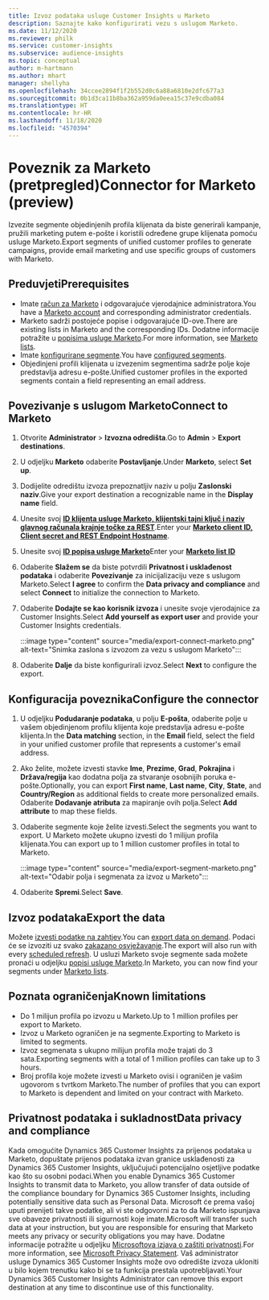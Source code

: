 ```yaml
---
title: Izvoz podataka usluge Customer Insights u Marketo
description: Saznajte kako konfigurirati vezu s uslugom Marketo.
ms.date: 11/12/2020
ms.reviewer: philk
ms.service: customer-insights
ms.subservice: audience-insights
ms.topic: conceptual
author: m-hartmann
ms.author: mhart
manager: shellyha
ms.openlocfilehash: 34ccee2894f1f2b552d0c6a88a6810e2dfc677a3
ms.sourcegitcommit: 0b1d3ca11b8ba362a959da0eea15c37e9cdba084
ms.translationtype: HT
ms.contentlocale: hr-HR
ms.lasthandoff: 11/18/2020
ms.locfileid: "4570394"
---
```

# <a name="connector-for-marketo-preview"></a><span data-ttu-id="4ca2e-103">Poveznik za Marketo (pretpregled)</span><span class="sxs-lookup"><span data-stu-id="4ca2e-103">Connector for Marketo (preview)</span></span>

<span data-ttu-id="4ca2e-104">Izvezite segmente objedinjenih profila klijenata da biste generirali kampanje, pružili marketing putem e-pošte i koristili određene grupe klijenata pomoću usluge Marketo.</span><span class="sxs-lookup"><span data-stu-id="4ca2e-104">Export segments of unified customer profiles to generate campaigns, provide email marketing and use specific groups of customers with Marketo.</span></span>

## <a name="prerequisites"></a><span data-ttu-id="4ca2e-105">Preduvjeti</span><span class="sxs-lookup"><span data-stu-id="4ca2e-105">Prerequisites</span></span>

-   <span data-ttu-id="4ca2e-106">Imate [račun za Marketo](https://login.marketo.com/) i odgovarajuće vjerodajnice administratora.</span><span class="sxs-lookup"><span data-stu-id="4ca2e-106">You have a [Marketo account](https://login.marketo.com/) and corresponding administrator credentials.</span></span>
-   <span data-ttu-id="4ca2e-107">Marketo sadrži postojeće popise i odgovarajuće ID-ove.</span><span class="sxs-lookup"><span data-stu-id="4ca2e-107">There are existing lists in Marketo and the corresponding IDs.</span></span> <span data-ttu-id="4ca2e-108">Dodatne informacije potražite u [popisima usluge Marketo](https://docs.marketo.com/display/public/DOCS/Understanding+Static+Lists).</span><span class="sxs-lookup"><span data-stu-id="4ca2e-108">For more information, see [Marketo lists](https://docs.marketo.com/display/public/DOCS/Understanding+Static+Lists).</span></span>
-   <span data-ttu-id="4ca2e-109">Imate [konfigurirane segmente](segments.md).</span><span class="sxs-lookup"><span data-stu-id="4ca2e-109">You have [configured segments](segments.md).</span></span>
-   <span data-ttu-id="4ca2e-110">Objedinjeni profili klijenata u izvezenim segmentima sadrže polje koje predstavlja adresu e-pošte.</span><span class="sxs-lookup"><span data-stu-id="4ca2e-110">Unified customer profiles in the exported segments contain a field representing an email address.</span></span>

## <a name="connect-to-marketo"></a><span data-ttu-id="4ca2e-111">Povezivanje s uslugom Marketo</span><span class="sxs-lookup"><span data-stu-id="4ca2e-111">Connect to Marketo</span></span>

1. <span data-ttu-id="4ca2e-112">Otvorite **Administrator** > **Izvozna odredišta**.</span><span class="sxs-lookup"><span data-stu-id="4ca2e-112">Go to **Admin** > **Export destinations**.</span></span>

1. <span data-ttu-id="4ca2e-113">U odjeljku **Marketo** odaberite **Postavljanje**.</span><span class="sxs-lookup"><span data-stu-id="4ca2e-113">Under **Marketo**, select **Set up**.</span></span>

1. <span data-ttu-id="4ca2e-114">Dodijelite odredištu izvoza prepoznatljiv naziv u polju **Zaslonski naziv**.</span><span class="sxs-lookup"><span data-stu-id="4ca2e-114">Give your export destination a recognizable name in the **Display name** field.</span></span>

1. <span data-ttu-id="4ca2e-115">Unesite svoj **[ID klijenta usluge Marketo, klijentski tajni ključ i naziv glavnog računala krajnje točke za REST](https://developers.marketo.com/rest-api/authentication/)**.</span><span class="sxs-lookup"><span data-stu-id="4ca2e-115">Enter your **[Marketo client ID, Client secret and REST Endpoint Hostname](https://developers.marketo.com/rest-api/authentication/)**.</span></span>

1. <span data-ttu-id="4ca2e-116">Unesite svoj **[ID popisa usluge Marketo](https://docs.marketo.com/display/public/DOCS/Understanding+Static+Lists)**</span><span class="sxs-lookup"><span data-stu-id="4ca2e-116">Enter your **[Marketo list ID](https://docs.marketo.com/display/public/DOCS/Understanding+Static+Lists)**</span></span> 

1. <span data-ttu-id="4ca2e-117">Odaberite **Slažem se** da biste potvrdili **Privatnost i usklađenost podataka** i odaberite **Povezivanje** za inicijalizaciju veze s uslugom Marketo.</span><span class="sxs-lookup"><span data-stu-id="4ca2e-117">Select **I agree** to confirm the **Data privacy and compliance** and select **Connect** to initialize the connection to Marketo.</span></span>

1. <span data-ttu-id="4ca2e-118">Odaberite **Dodajte se kao korisnik izvoza** i unesite svoje vjerodajnice za Customer Insights.</span><span class="sxs-lookup"><span data-stu-id="4ca2e-118">Select **Add yourself as export user** and provide your Customer Insights credentials.</span></span>

   :::image type="content" source="media/export-connect-marketo.png" alt-text="Snimka zaslona s izvozom za vezu s uslugom Marketo":::

1. <span data-ttu-id="4ca2e-120">Odaberite **Dalje** da biste konfigurirali izvoz.</span><span class="sxs-lookup"><span data-stu-id="4ca2e-120">Select **Next** to configure the export.</span></span>

## <a name="configure-the-connector"></a><span data-ttu-id="4ca2e-121">Konfiguracija poveznika</span><span class="sxs-lookup"><span data-stu-id="4ca2e-121">Configure the connector</span></span>

1. <span data-ttu-id="4ca2e-122">U odjeljku **Podudaranje podataka**, u polju **E-pošta**, odaberite polje u vašem objedinjenom profilu klijenta koje predstavlja adresu e-pošte klijenta.</span><span class="sxs-lookup"><span data-stu-id="4ca2e-122">In the **Data matching** section, in the **Email** field, select the field in your unified customer profile that represents a customer's email address.</span></span> 

1. <span data-ttu-id="4ca2e-123">Ako želite, možete izvesti stavke **Ime**, **Prezime**, **Grad**, **Pokrajina** i **Država/regija** kao dodatna polja za stvaranje osobnijih poruka e-pošte.</span><span class="sxs-lookup"><span data-stu-id="4ca2e-123">Optionally, you can export **First name**, **Last name**, **City**, **State**, and **Country/Region**  as additional fields to create more personalized emails.</span></span> <span data-ttu-id="4ca2e-124">Odaberite **Dodavanje atributa** za mapiranje ovih polja.</span><span class="sxs-lookup"><span data-stu-id="4ca2e-124">Select **Add attribute** to map these fields.</span></span>

1. <span data-ttu-id="4ca2e-125">Odaberite segmente koje želite izvesti.</span><span class="sxs-lookup"><span data-stu-id="4ca2e-125">Select the segments you want to export.</span></span> <span data-ttu-id="4ca2e-126">U Marketo možete ukupno izvesti do 1 milijun profila klijenata.</span><span class="sxs-lookup"><span data-stu-id="4ca2e-126">You can export up to 1 million customer profiles in total to Marketo.</span></span>

   :::image type="content" source="media/export-segment-marketo.png" alt-text="Odabir polja i segmenata za izvoz u Marketo":::

1. <span data-ttu-id="4ca2e-128">Odaberite **Spremi**.</span><span class="sxs-lookup"><span data-stu-id="4ca2e-128">Select **Save**.</span></span>

## <a name="export-the-data"></a><span data-ttu-id="4ca2e-129">Izvoz podataka</span><span class="sxs-lookup"><span data-stu-id="4ca2e-129">Export the data</span></span>

<span data-ttu-id="4ca2e-130">Možete [izvesti podatke na zahtjev](export-destinations.md).</span><span class="sxs-lookup"><span data-stu-id="4ca2e-130">You can [export data on demand](export-destinations.md).</span></span> <span data-ttu-id="4ca2e-131">Podaci će se izvoziti uz svako [zakazano osvježavanje](system.md#schedule-tab).</span><span class="sxs-lookup"><span data-stu-id="4ca2e-131">The export will also run with every [scheduled refresh](system.md#schedule-tab).</span></span> <span data-ttu-id="4ca2e-132">U usluzi Marketo svoje segmente sada možete pronaći u odjeljku [popisi usluge Marketo](ttps://docs.marketo.com/display/public/DOCS/Understanding+Static+Lists).</span><span class="sxs-lookup"><span data-stu-id="4ca2e-132">In Marketo, you can now find your segments under [Marketo lists](ttps://docs.marketo.com/display/public/DOCS/Understanding+Static+Lists).</span></span>

## <a name="known-limitations"></a><span data-ttu-id="4ca2e-133">Poznata ograničenja</span><span class="sxs-lookup"><span data-stu-id="4ca2e-133">Known limitations</span></span>

- <span data-ttu-id="4ca2e-134">Do 1 milijun profila po izvozu u Marketo.</span><span class="sxs-lookup"><span data-stu-id="4ca2e-134">Up to 1 million profiles per export to Marketo.</span></span>
- <span data-ttu-id="4ca2e-135">Izvoz u Marketo ograničen je na segmente.</span><span class="sxs-lookup"><span data-stu-id="4ca2e-135">Exporting to Marketo is limited to segments.</span></span>
- <span data-ttu-id="4ca2e-136">Izvoz segmenata s ukupno milijun profila može trajati do 3 sata.</span><span class="sxs-lookup"><span data-stu-id="4ca2e-136">Exporting segments with a total of 1 million profiles can take up to 3 hours.</span></span> 
- <span data-ttu-id="4ca2e-137">Broj profila koje možete izvesti u Marketo ovisi i ograničen je vašim ugovorom s tvrtkom Marketo.</span><span class="sxs-lookup"><span data-stu-id="4ca2e-137">The number of profiles that you can export to Marketo is dependent and limited on your contract with Marketo.</span></span>

## <a name="data-privacy-and-compliance"></a><span data-ttu-id="4ca2e-138">Privatnost podataka i sukladnost</span><span class="sxs-lookup"><span data-stu-id="4ca2e-138">Data privacy and compliance</span></span>

<span data-ttu-id="4ca2e-139">Kada omogućite Dynamics 365 Customer Insights za prijenos podataka u Marketo, dopuštate prijenos podataka izvan granice usklađenosti za Dynamics 365 Customer Insights, uključujući potencijalno osjetljive podatke kao što su osobni podaci.</span><span class="sxs-lookup"><span data-stu-id="4ca2e-139">When you enable Dynamics 365 Customer Insights to transmit data to Marketo, you allow transfer of data outside of the compliance boundary for Dynamics 365 Customer Insights, including potentially sensitive data such as Personal Data.</span></span> <span data-ttu-id="4ca2e-140">Microsoft će prema vašoj uputi prenijeti takve podatke, ali vi ste odgovorni za to da Marketo ispunjava sve obaveze privatnosti ili sigurnosti koje imate.</span><span class="sxs-lookup"><span data-stu-id="4ca2e-140">Microsoft will transfer such data at your instruction, but you are responsible for ensuring that Marketo meets any privacy or security obligations you may have.</span></span> <span data-ttu-id="4ca2e-141">Dodatne informacije potražite u odjeljku [Microsoftova izjava o zaštiti privatnosti](https://go.microsoft.com/fwlink/?linkid=396732).</span><span class="sxs-lookup"><span data-stu-id="4ca2e-141">For more information, see [Microsoft Privacy Statement](https://go.microsoft.com/fwlink/?linkid=396732).</span></span>
<span data-ttu-id="4ca2e-142">Vaš administrator usluge Dynamics 365 Customer Insights može ovo odredište izvoza ukloniti u bilo kojem trenutku kako bi se ta funkcija prestala upotrebljavati.</span><span class="sxs-lookup"><span data-stu-id="4ca2e-142">Your Dynamics 365 Customer Insights Administrator can remove this export destination at any time to discontinue use of this functionality.</span></span>
